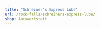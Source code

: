 ```yaml
---
title: "Schreiner's Express Lube"
url: /rock-falls/schreiners-express-lube/
shop: Autowerkstatt
---
```

